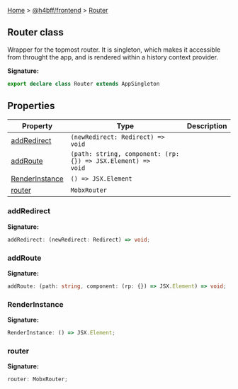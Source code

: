 [Home](/) &gt; [@h4bff/frontend](../frontend.md) &gt; [Router](Router.md)

## Router class

Wrapper for the topmost router. It is singleton, which makes it accessible from throught the app, and is rendered within a history context provider.

<b>Signature:</b>

```typescript
export declare class Router extends AppSingleton 
```

## Properties

|  Property | Type | Description |
|  --- | --- | --- |
|  [addRedirect](Router.md#addredirect) | <code>(newRedirect: Redirect) =&gt; void</code> |  |
|  [addRoute](Router.md#addroute) | <code>(path: string, component: (rp: {}) =&gt; JSX.Element) =&gt; void</code> |  |
|  [RenderInstance](Router.md#renderinstance) | <code>() =&gt; JSX.Element</code> |  |
|  [router](Router.md#router) | <code>MobxRouter</code> |  |

### addRedirect

<b>Signature:</b>

```typescript
addRedirect: (newRedirect: Redirect) => void;
```

### addRoute

<b>Signature:</b>

```typescript
addRoute: (path: string, component: (rp: {}) => JSX.Element) => void;
```

### RenderInstance

<b>Signature:</b>

```typescript
RenderInstance: () => JSX.Element;
```

### router

<b>Signature:</b>

```typescript
router: MobxRouter;
```
